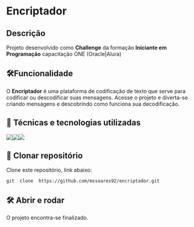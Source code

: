 # Encriptador


## Descrição
  Projeto desenvolvido como **Challenge** da formação **Iniciante em Programação** capacitação ONE (Oracle|Alura)



## 🛠️Funcionalidade
  O **Encriptador** é uma plataforma de codificação de texto que serve para codificar ou descodificar suas mensagens. Acesse o projeto e diverta-se criando mensagens e descobrindo como funciona sua decodificação.

    
## 🚀 Técnicas e tecnologias utilizadas

![](https://img.shields.io/badge/JavaScript-F7DF1E?style=for-the-badge&logo=javascript&logoColor=black)![](https://img.shields.io/badge/HTML5-E34F26?style=for-the-badge&logo=html5&logoColor=white)![](https://img.shields.io/badge/CSS3-1572B6?style=for-the-badge&logo=css3&logoColor=white)


## 📁 Clonar repositório
  Clone este repositório, link abaixo:

    git  clone  https://github.com/mssoares92/encriptador.git

## 🛠️ Abrir e rodar

O projeto encontra-se finalizado.
